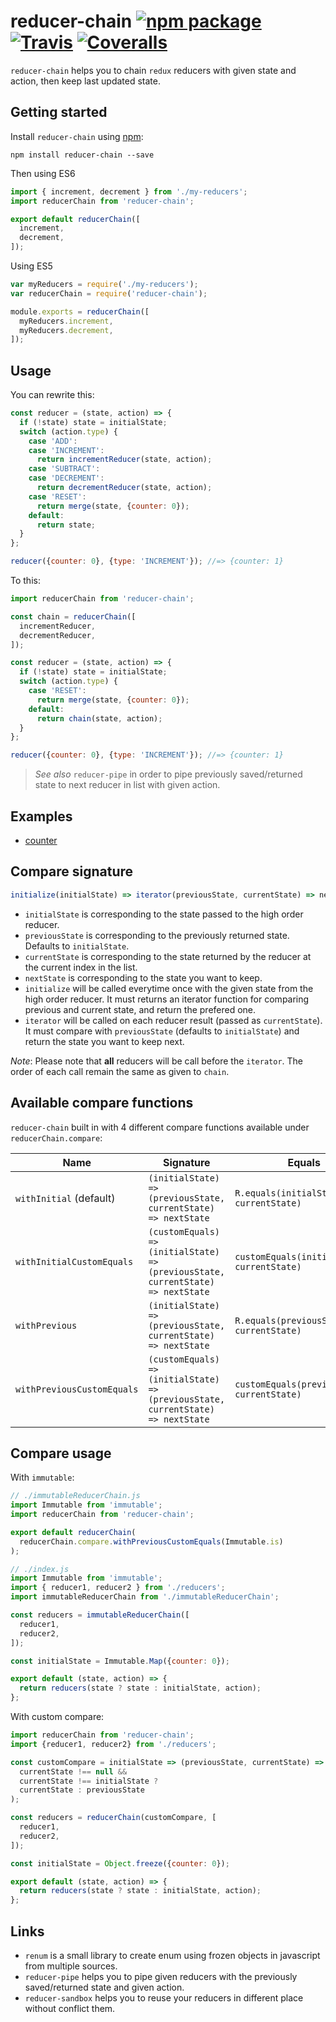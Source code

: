 # reducer-chain [![npm package][npm-badge]][npm] [![Travis][build-badge]][build] [![Coveralls][coverage-badge]][coverage]

[build-badge]: https://img.shields.io/travis/bydooweedoo/reducer-chain/master.svg?style=flat-square
[build]: https://travis-ci.org/bydooweedoo/reducer-chain

[coverage-badge]: https://img.shields.io/codecov/c/github/bydooweedoo/reducer-chain.svg?style=flat-square
[coverage]: https://codecov.io/github/bydooweedoo/reducer-chain

[npm-badge]: https://img.shields.io/npm/v/reducer-chain.svg?style=flat-square
[npm]: https://www.npmjs.org/package/reducer-chain

`reducer-chain` helps you to chain `redux` reducers with given state and action, then keep last updated state.

## Getting started

Install `reducer-chain` using [npm](https://www.npmjs.org/):

```shell
npm install reducer-chain --save
```

Then using ES6

```js
import { increment, decrement } from './my-reducers';
import reducerChain from 'reducer-chain';

export default reducerChain([
  increment,
  decrement,
]);
```

Using ES5

```js
var myReducers = require('./my-reducers');
var reducerChain = require('reducer-chain');

module.exports = reducerChain([
  myReducers.increment,
  myReducers.decrement,
]);
```

## Usage

You can rewrite this:
```js
const reducer = (state, action) => {
  if (!state) state = initialState;
  switch (action.type) {
    case 'ADD':
    case 'INCREMENT':
      return incrementReducer(state, action);
    case 'SUBTRACT':
    case 'DECREMENT':
      return decrementReducer(state, action);
    case 'RESET':
      return merge(state, {counter: 0});
    default:
      return state;
  }
};

reducer({counter: 0}, {type: 'INCREMENT'}); //=> {counter: 1}
```

To this:
```js
import reducerChain from 'reducer-chain';

const chain = reducerChain([
  incrementReducer,
  decrementReducer,
]);

const reducer = (state, action) => {
  if (!state) state = initialState;
  switch (action.type) {
    case 'RESET':
      return merge(state, {counter: 0});
    default:
      return chain(state, action);
  }
};

reducer({counter: 0}, {type: 'INCREMENT'}); //=> {counter: 1}
```

> _See also_ `reducer-pipe` in order to pipe previously saved/returned state to next reducer in list with given action.

## Examples

* [counter](./examples/counter)

## Compare signature

```js
initialize(initialState) => iterator(previousState, currentState) => nextState
```

* `initialState` is corresponding to the state passed to the high order reducer.
* `previousState` is corresponding to the previously returned state. Defaults to `initialState`.
* `currentState` is corresponding to the state returned by the reducer at the current index in the list.
* `nextState` is corresponding to the state you want to keep.
* `initialize` will be called everytime once with the given state from the high order reducer.
It must returns an iterator function for comparing previous and current state, and return the prefered one.
* `iterator` will be called on each reducer result (passed as `currentState`). It must compare with `previousState` (defaults to `initialState`) and
return the state you want to keep next.

_Note_: Please note that **all** reducers will be call before the `iterator`.
The order of each call remain the same as given to `chain`.

## Available compare functions

`reducer-chain` built in with 4 different compare functions available under `reducerChain.compare`:

| Name | Signature | Equals |
| ---- | --------- | ------ |
| `withInitial` (default) | `(initialState) => (previousState, currentState) => nextState` | `R.equals(initialState, currentState)` |
| `withInitialCustomEquals` | `(customEquals) => (initialState) => (previousState, currentState) => nextState` | `customEquals(initialState, currentState)` |
| `withPrevious` | `(initialState) => (previousState, currentState) => nextState` | `R.equals(previousState, currentState)` |
| `withPreviousCustomEquals` | `(customEquals) => (initialState) => (previousState, currentState) => nextState` | `customEquals(previousState, currentState)` |

## Compare usage

With `immutable`:
```js
// ./immutableReducerChain.js
import Immutable from 'immutable';
import reducerChain from 'reducer-chain';

export default reducerChain(
  reducerChain.compare.withPreviousCustomEquals(Immutable.is)
);
```
```js
// ./index.js
import Immutable from 'immutable';
import { reducer1, reducer2 } from './reducers';
import immutableReducerChain from './immutableReducerChain';

const reducers = immutableReducerChain([
  reducer1,
  reducer2,
]);

const initialState = Immutable.Map({counter: 0});

export default (state, action) => {
  return reducers(state ? state : initialState, action);
};
```

With custom compare:
```js
import reducerChain from 'reducer-chain';
import {reducer1, reducer2} from './reducers';

const customCompare = initialState => (previousState, currentState) => (
  currentState !== null &&
  currentState !== initialState ?
  currentState : previousState
);

const reducers = reducerChain(customCompare, [
  reducer1,
  reducer2,
]);

const initialState = Object.freeze({counter: 0});

export default (state, action) => {
  return reducers(state ? state : initialState, action);
};
```

## Links

* `renum` is a small library to create enum using frozen objects in javascript from multiple sources.
* `reducer-pipe` helps you to pipe given reducers with the previously saved/returned state and given action.
* `reducer-sandbox` helps you to reuse your reducers in different place without conflict them.
